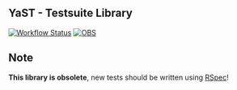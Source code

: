 ## YaST - Testsuite Library

[![Workflow Status](https://github.com/yast/yast-testsuite/workflows/CI/badge.svg?branch=master)](
https://github.com/yast/yast-testsuite/actions?query=branch%3Amaster)
[![OBS](https://github.com/yast/yast-testsuite/actions/workflows/submit.yml/badge.svg)](https://github.com/yast/yast-testsuite/actions/workflows/submit.yml)

## Note

**This library is obsolete**, new tests should be written using [RSpec](http://rspec.info/)!


